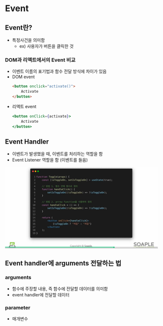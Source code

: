 # Event
## Event란?
- 특정사건을 의미함
  - ex) 사용자가 버튼을 클릭한 것

### DOM과 리액트에서의 Event 비교
- 이벤트 이름의 표기법과 함수 전달 방식에 차이가 있음
- DOM event
    ```html
    <button onclick="activate()">
        Activate
    </button>
    ```
- 리액트 event
    ```jsx
    <button onClick={activate}>
        Activate
    </button>
    ```

## Event Handler
- 이벤트가 발생했을 때, 이벤트를 처리하는 역할을 함
- Event Listener 역할을 함 (이벤트를 들음)
<img src='./img/07_event.JPG'>

## Event handler에 arguments 전달하는 법
### arguments
- 함수에 주장할 내용, 즉 함수에 전달할 데이터를 의미함
- event handler에 전달할 데이터
### parameter
- 매개변수